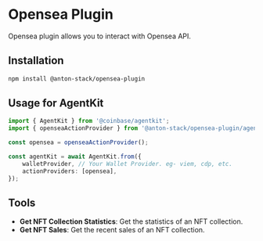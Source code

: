 # Opensea Plugin

Opensea plugin allows you to interact with Opensea API.

## Installation
```bash
npm install @anton-stack/opensea-plugin
```

## Usage for AgentKit

```ts
import { AgentKit } from '@coinbase/agentkit';
import { openseaActionProvider } from '@anton-stack/opensea-plugin/agentkit';

const opensea = openseaActionProvider();

const agentKit = await AgentKit.from({
    walletProvider, // Your Wallet Provider. eg- viem, cdp, etc.
    actionProviders: [opensea],
});
```

## Tools

- **Get NFT Collection Statistics**: Get the statistics of an NFT collection.
- **Get NFT Sales**: Get the recent sales of an NFT collection.